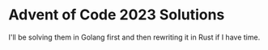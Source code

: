# Advent of Code 2023 Solutions

I'll be solving them in Golang first and then rewriting it in Rust if I have time.
